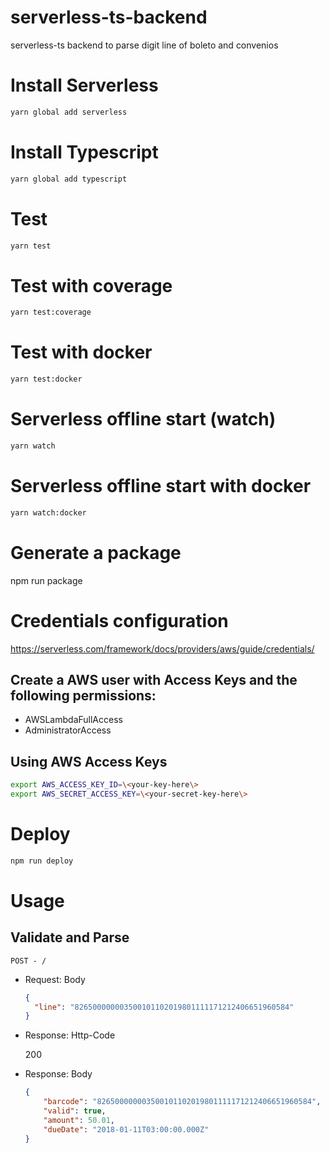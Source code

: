 # serverless-ts-backend
serverless-ts backend to parse digit line of boleto and convenios

# Install Serverless
```sh
yarn global add serverless
```

# Install Typescript
```sh
yarn global add typescript
```

# Test
```sh
yarn test
```

# Test with coverage
```sh
yarn test:coverage
```

# Test with docker
```sh
yarn test:docker
```

# Serverless offline start (watch)
```sh
yarn watch
```
# Serverless offline start with docker
```sh
yarn watch:docker
```

# Generate a package
npm run package

# Credentials configuration
https://serverless.com/framework/docs/providers/aws/guide/credentials/

## Create a AWS user with Access Keys and the following permissions:
- AWSLambdaFullAccess
- AdministratorAccess

## Using AWS Access Keys
```sh
export AWS_ACCESS_KEY_ID=\<your-key-here\>
export AWS_SECRET_ACCESS_KEY=\<your-secret-key-here\>
```

# Deploy
```sh
npm run deploy
```

# Usage

## Validate and Parse
`POST - /`

- Request: Body

  ```json
  {
    "line": "826500000003500101102019801111171212406651960584"
  }
  ```
- Response: Http-Code

  200
- Response: Body

  ```json
  {
      "barcode": "826500000003500101102019801111171212406651960584",
      "valid": true,
      "amount": 50.01,
      "dueDate": "2018-01-11T03:00:00.000Z"
  }
  ```
